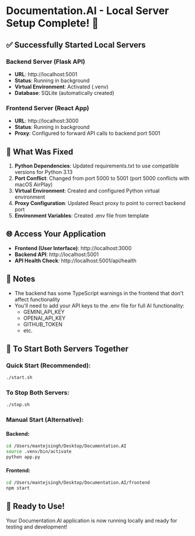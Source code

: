 # Documentation.AI - Local Server Setup Complete! 🚀

## ✅ Successfully Started Local Servers

### Backend Server (Flask API)
- **URL**: http://localhost:5001
- **Status**: Running in background
- **Virtual Environment**: Activated (.venv)
- **Database**: SQLite (automatically created)

### Frontend Server (React App)
- **URL**: http://localhost:3000
- **Status**: Running in background
- **Proxy**: Configured to forward API calls to backend port 5001

## 🔧 What Was Fixed

1. **Python Dependencies**: Updated requirements.txt to use compatible versions for Python 3.13
2. **Port Conflict**: Changed from port 5000 to 5001 (port 5000 conflicts with macOS AirPlay)
3. **Virtual Environment**: Created and configured Python virtual environment
4. **Proxy Configuration**: Updated React proxy to point to correct backend port
5. **Environment Variables**: Created .env file from template

## 🌐 Access Your Application

- **Frontend (User Interface)**: http://localhost:3000
- **Backend API**: http://localhost:5001
- **API Health Check**: http://localhost:5001/api/health

## 📝 Notes

- The backend has some TypeScript warnings in the frontend that don't affect functionality
- You'll need to add your API keys to the .env file for full AI functionality:
  - GEMINI_API_KEY
  - OPENAI_API_KEY
  - GITHUB_TOKEN
  - etc.

## 🔄 To Start Both Servers Together

### Quick Start (Recommended):
```bash
./start.sh
```

### To Stop Both Servers:
```bash
./stop.sh
```

### Manual Start (Alternative):

#### Backend:
```bash
cd /Users/mantejsingh/Desktop/Documentation.AI
source .venv/bin/activate
python app.py
```

#### Frontend:
```bash
cd /Users/mantejsingh/Desktop/Documentation.AI/frontend
npm start
```

## 🎉 Ready to Use!

Your Documentation.AI application is now running locally and ready for testing and development!
